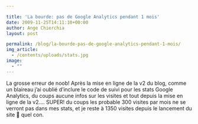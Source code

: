 ```yaml
---

title: 'La bourde: pas de Google Analytics pendant 1 mois'
date: 2009-11-25T14:11:10+00:00
author: Ange Chierchia
layout: post

permalink: /blog/la-bourde-pas-de-google-analytics-pendant-1-mois/
img_article:
  - /contents/uploads/stats.jpg
image:
  - ""
---
```

La grosse erreur de noob! Après la mise en ligne de la v2 du blog, comme un blaireau j&rsquo;ai oublié d&rsquo;inclure le code de suivi pour les stats Google Analytics, du coups aucune infos sur les visites et tout depuis la mise en ligne de la v2&#8230;. SUPER! du coups les probable 300 visites par mois ne se verront pas dans mes stats, et je reste à 1350 visites depuis le lancement du site 🙁 quel con.
